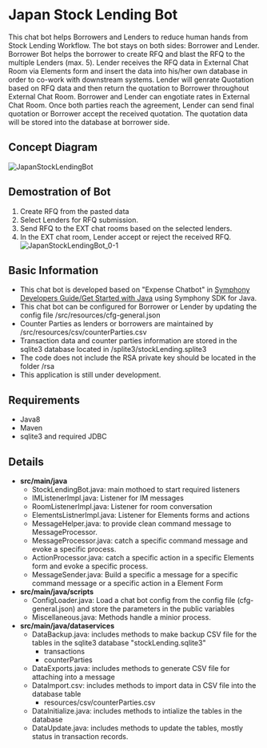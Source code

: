 # Japan Stock Lending Bot
This chat bot helps Borrowers and Lenders to reduce human hands from Stock Lending Workflow.
The bot stays on both sides: Borrower and Lender.
Borrower Bot helps the borrower to create RFQ and blast the RFQ to the multiple Lenders (max. 5).
Lender receives the RFQ data in External Chat Room via Elements form and insert the data into his/her own database in order to co-work with downstream systems.
Lender will genrate Quotation based on RFQ data and then return the quotation to Borrower throughout External Chat Room.
Borrower and Lender can engotiate rates in External Chat Room.
Once both parties reach the agreement, Lender can send final quotation or Borrower accept the received quotation.
The quotation data will be stored into the database at borrower side.

## Concept Diagram
![JapanStockLendingBot](https://user-images.githubusercontent.com/53326909/92078914-0c2b6980-edfa-11ea-9a8c-5a00849d966e.jpg)

## Demostration of Bot 
1. Create RFQ from the pasted data
2. Select Lenders for RFQ submission.
3. Send RFQ to the EXT chat rooms based on the selected lenders.
4. In the EXT chat room, Lender accept or reject the received RFQ.
![JapanStockLendingBot_0-1](https://user-images.githubusercontent.com/53326909/92079263-91168300-edfa-11ea-9c17-a4775b33f052.gif)

## Basic Information
* This chat bot is developed based on "Expense Chatbot" in [Symphony Developers Guide/Get Started with Java](https://developers.symphony.com/symphony-developer/docs/get-started-with-java) using Symphony SDK for Java.
* This chat bot can be configured for Borrower or Lender by updating the config file /src/resources/cfg-general.json
* Counter Parties as lenders or borrowers are maintained by /src/resources/csv/counterParties.csv
* Transaction data and counter parties information are stored in the sqlite3 database located in /splite3/stockLending.splite3
* The code does not include the RSA private key should be located in the folder /rsa
* This application is still under development. 

## Requirements
* Java8
* Maven
* sqlite3 and required JDBC

## Details
* **src/main/java**
  * StockLendingBot.java:   main mothoed to start required listeners  
  * IMListenerImpl.java: Listener for IM messages
  * RoomListenerImpl.java: Listener for room conversation
  * ElementsListnerImpl.java: Listener for Elements forms and actions
  * MessageHelper.java:  to provide clean command message to MessageProcessor.
  * MessageProcessor.java:  catch a specific command message and evoke a specific process.
  * ActionProcessor.java:  catch a specific action in a specific Elements form and evoke a specific process.
  * MessageSender.java:   Build a specific a message for a specific command message or a specific action in a Element Form
* **src/main/java/scripts**
  * ConfigLoader.java: Load a chat bot config from the config file (cfg-general.json) and store the parameters in the public variables
  * Miscellaneous.java: Methods handle a minior process.
* **src/main/java/dataservices**
  * DataBackup.java: includes methods to make backup CSV file for the tables in the sqlite3 database "stockLending.sqlite3"
    - transactions
    - counterParties
  * DataExports.java: includes methods to generate CSV file for attaching into a message
  * DataImport.csv: includes methods to import data in CSV file into the database table
    - resources/csv/counterParties.csv
  * DataInitialize.java: includes methods to intialize the tables in the database
  * DataUpdate.java: includes methods to update the tables, mostly status in transaction records.
  
  
  
 
